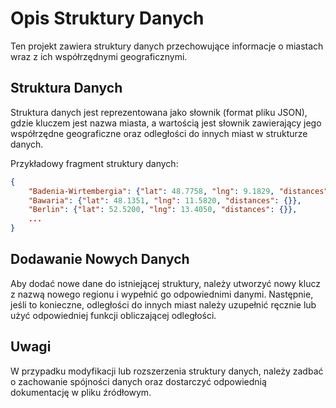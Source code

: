 # Opis Struktury Danych

Ten projekt zawiera struktury danych przechowujące informacje o miastach wraz z ich współrzędnymi geograficznymi.

## Struktura Danych

Struktura danych jest reprezentowana jako słownik (format pliku JSON), gdzie kluczem jest nazwa miasta, 
a wartością jest słownik zawierający jego współrzędne geograficzne oraz odległości do innych miast w strukturze danych.

Przykładowy fragment struktury danych:

```json
{
    "Badenia-Wirtembergia": {"lat": 48.7758, "lng": 9.1829, "distances": {}},
    "Bawaria": {"lat": 48.1351, "lng": 11.5820, "distances": {}},
    "Berlin": {"lat": 52.5200, "lng": 13.4050, "distances": {}},
    ...
}
```

## Dodawanie Nowych Danych

Aby dodać nowe dane do istniejącej struktury, należy utworzyć nowy klucz z nazwą nowego regionu i wypełnić go 
odpowiednimi danymi. Następnie, jeśli to konieczne, odległości do innych miast należy uzupełnić ręcznie lub
użyć odpowiedniej funkcji obliczającej odległości.

## Uwagi
W przypadku modyfikacji lub rozszerzenia struktury danych, należy zadbać o zachowanie spójności danych oraz dostarczyć 
odpowiednią dokumentację w pliku źródłowym.